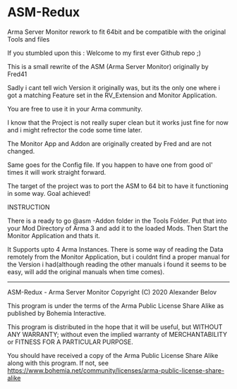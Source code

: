 # ASM-Redux
Arma Server Monitor rework to fit 64bit and be compatible with the original Tools and files

If you stumbled upon this : Welcome to my first ever Github repo ;)

This is a small rewrite of the ASM (Arma Server Monitor) originally by Fred41

Sadly i cant tell wich Version it originally was, but its the only one where i got a matching Feature set in the RV_Extension and Monitor Application.

You are free to use it in your Arma community. 

I know that the Project is not really super clean but it works just fine for now and i might refrector the code some time later.

The Monitor App and Addon are originally created by Fred and are not changed.

Same goes for the Config file. If you happen to have one from good ol' times it will work straight forward.

The target of the project was to port the ASM to 64 bit to have it functioning in some way.
Goal achieved! 


INSTRUCTION

There is a ready to go @asm -Addon folder in the Tools Folder. Put that into your Mod Directory of Arma 3 and add it to the loaded Mods. Then Start the Monitor Application and thats it.

It Supports upto 4 Arma Instances.
There is some way of reading the Data remotely from the Monitor Application, but i couldnt find a proper manual for the Version i had(although reading the other manuals i found it seems to be easy, will add the original manuals when time comes).








--------------------------------------------------------------------------------------------------------

ASM-Redux - Arma Server Monitor 
Copyright (C) 2020  Alexander Belov

This program is under the terms of the Arma Public License Share Alike as published by
Bohemia Interactive.

This program is distributed in the hope that it will be useful,
but WITHOUT ANY WARRANTY; without even the implied warranty of
MERCHANTABILITY or FITNESS FOR A PARTICULAR PURPOSE.

You should have received a copy of the Arma Public License Share Alike
along with this program.  If not, see <https://www.bohemia.net/community/licenses/arma-public-license-share-alike>
